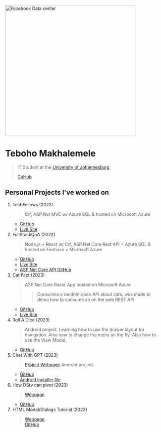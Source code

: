 <img style="width: 30em;" src="assets/images/Facebook010_data-center.jpg" alt="Facebook Data center">

# Teboho Makhalemele
> IT Student at the [University of Johannesburg](https://www.uj.ac.za)
> 
> [GitHub](https://github.com/teboho)
      
## Personal Projects I've worked on
1. TechFellows (2022)
      > C#, ASP.Net MVC w/ Azure SQL & hosted on Microsoft Azure
      - [GitHub](https://github.com/teboho/TechFellows)
      - [Live Site](https://techfellows.azurewebsites.net)
2. FullStackQnA (2022)
      > Node.js + React w/ C#, ASP.Net Core Rest API + Azure SQL & hosted on Firebase + Microsoft Azure
      - [GitHub](https://github.com/teboho/fullstackqna)
      - [Live Site](https://fullstackqna.web.app)
      - [ASP.Net Core API GitHub](https://github.com/teboho/FullstackQnA-API)
3. Cat Fact (2023)
      > ASP.Net Core Razor App hosted on Microsoft Azure
      >> Consumes a random open API about cats, was made to demo how to consume an on the web REST API
      - [GitHub](https://github.com/teboho/ConsumingRestWithANC)
      - [Live Site](https://catfact.azurewebsites.net/)
4. Roll A Dice (2023)
      > Android project. Learning how to use the drawer layout for navigation. Also how to change the menu on the fly. Also how to use the View Model.
      - [GitHub](https://github.com/teboho/drawer-layout)
5. Chat With GPT (2023)
      > [Project Webpage](https://teboho.github.io/chatgpt-client)
      > Android project.
      - [GitHub](https://github.com/teboho/chatgpt-client)
      - [Android installer file](https://github.com/teboho/chatgpt-client/releases)
6. How DStv can pivot (2023)
      > [Webpage](https://teboho.github.io/dstv-pivot)
      - [GitHub](https://github.com/teboho/dstv-pivot)
7. HTML Modal/Dialogs Tutorial (2023)
      > [Webpage](https://teboho.github.io/dialogvsmodal)  
      > [GitHub](https://github.com/teboho/dialogvsmodal)
